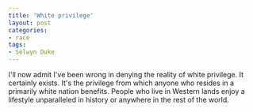 ```yaml
---
title: 'White privilege'
layout: post
categories:
- race
tags:
- Selwyn Duke
---
```


I'll now admit I've been wrong in denying the reality of white privilege. It certainly exists. It's the privilege from which anyone who resides in a primarily white nation benefits. People who live in Western lands enjoy a lifestyle unparalleled in history or anywhere in the rest of the world.